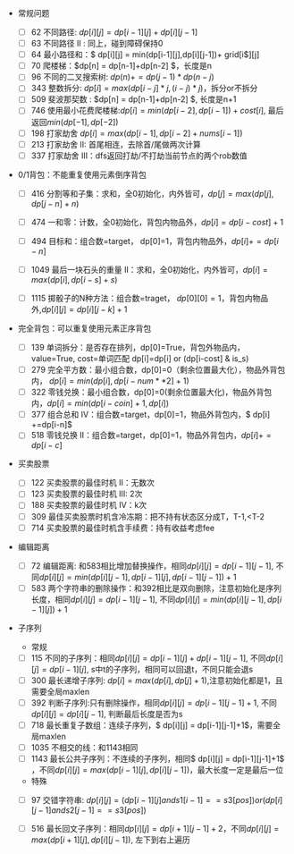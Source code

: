 - 常规问题

  - [ ] 62 不同路径: $dp[i][j] = dp[i-1][j] + dp[i][j-1]$
  - [ ] 63 不同路径 II : 同上，碰到障碍保持0
  - [ ] 64 最小路径和：$ dp[i][j] = min(dp[i-1][j],dp[i][j-1])+ grid[i$][j]
  - [ ] 70 爬楼梯：$dp[n] = dp[n-1]+dp[n-2] $，长度是n
  - [ ] 96 不同的二叉搜索树: $dp(n) += dp(j-1) * dp(n-j)$
  - [ ] 343 整数拆分: $dp[i] = max(dp[i-j]*j, (i-j)*j)$，拆分or不拆分
  - [ ] 509 斐波那契数 : $dp[n] = dp[n-1]+dp[n-2] $, 长度是n+1 
  - [ ] 746 使用最小花费爬楼梯:$dp[i] = min(dp[i-2], dp[i-1]) + cost[i]$, 最后返回$min(dp[-1],dp[-2])$
  - [ ] 198 打家劫舍 $dp[i] = max(dp[i-1], dp[i-2]+nums[i-1])$
  - [ ] 213 打家劫舍 II: 首尾相连，去除首/尾做两次计算
  - [ ] 337 打家劫舍 III：dfs返回打劫/不打劫当前节点的两个rob数值

- 0/1背包：不能重复使用元素倒序背包

  - [ ] 416 分割等和子集：求和，全0初始化，内外皆可，$dp[j] = max(dp[j], dp[j-n]+n)$

  - [ ] 474 一和零：计数，全0初始化，背包内物品外，$dp[i]=dp[i-cost]+1$

  - [ ] 494 目标和：组合数=target， dp[0]=1，背包内物品外，$dp[i]+=dp[i-n]$

  - [ ] 1049 最后一块石头的重量 II：求和，全0初始化，内外皆可，$dp[i] = max(dp[i], dp[i-s]+s)$

  - [ ] 1115 掷骰子的N种方法：组合数=traget， $dp[0][0]=1$，背包内物品外,$dp[i][j] = dp[i][j-k] + 1$


- 完全背包：可以重复使用元素正序背包

  - [ ] 139 单词拆分：是否存在排列，dp[0]=True，背包外物品内，value=True, cost=单词匹配 dp[i]=dp[i] or (dp[i-cost] & is_s)
  - [ ] 279 完全平方数：最小组合数，dp[0]=0（剩余位置最大化），物品外背包内， $dp[i] = min(dp[i], dp[i-num**2]+1)$
  - [ ] 322 零钱兑换：最小组合数，dp[0]=0(剩余位置最大化)，物品外背包内，$dp[i] = min(dp[i-coin]+1, dp[i])$
  - [ ] 377 组合总和 Ⅳ：组合数=target，dp[0]=1，物品外背包内，$ dp[i] +=dp[i-n]$
  - [ ] 518 零钱兑换 II：组合数=target，dp[0]=1，物品外背包内，$dp[i] +=dp[i-c]$

- 买卖股票

  - [ ] 122 买卖股票的最佳时机 II：无数次
  - [ ] 123 买卖股票的最佳时机 III: 2次
  - [ ] 188 买卖股票的最佳时机 IV：k次
  - [ ] 309 最佳买卖股票时机含冷冻期：把不持有状态区分成T，T-1,<T-2
  - [ ] 714 买卖股票的最佳时机含手续费：持有收益考虑fee

- 编辑距离

  - [ ] 72 编辑距离: 和583相比增加替换操作，相同$dp[i][j]=dp[i-1][j-1]$, 不同$dp[i][j] = min(dp[i][j-1],dp[i-1][j],dp[i-1][j-1])+1$
  - [ ] 583 两个字符串的删除操作：和392相比是双向删除，注意初始化是序列长度，相同$dp[i][j]=dp[i-1][j-1]$, 不同$dp[i][j] = min(dp[i][j-1],dp[i-1][j])+1$

- 子序列

  - 常规
  - [ ] 115 不同的子序列：相同$dp[i][j] = dp[i-1][j] + dp[i-1][j-1]$, 不同$dp[i][j] = dp[i-1][j]$, s中t的子序列，相同可以回退t，不同只能会退s
  - [ ] 300 最长递增子序列: $dp[i] = max(dp[i], dp[j]+1)$,注意初始化都是1，且需要全局maxlen
  - [ ] 392 判断子序列:只有删除操作，相同$dp[i][j] =dp[i-1][j-1]+1$, 不同$dp[i][j] = dp[i][j-1]$, 判断最后长度是否为s
  - [ ] 718 最长重复子数组：连续子序列，$ dp[i][j] = dp[i-1][j-1]+1$，需要全局maxlen
  - [ ] 1035 不相交的线：和1143相同
  - [ ] 1143 最长公共子序列：不连续的子序列，相同$ dp[i][j] = dp[i-1][j-1]+1$ ，不同$dp[i][j] = max(dp[i-1][j], dp[i][j-1])$，最大长度一定是最后一位

  - 特殊
  - [ ] 97 交错字符串: $dp[i][j] = (dp[i-1][j] and s1[i-1]==s3[pos]) or (dp[i][j-1] and s2[j-1]==s3[pos])$
  - [ ] 516 最长回文子序列：相同$dp[i][j]=dp[i+1][j-1]+2$，不同$dp[i][j] = max(dp[i+1][j], dp[i][j-1])$, 左下到右上遍历

  

